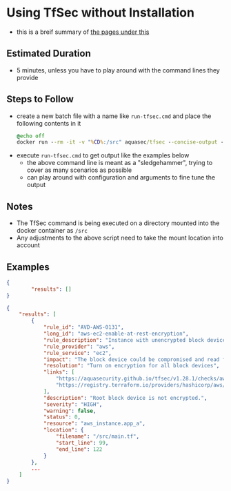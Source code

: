 # Using TfSec without Installation

- this is a breif summary of [the pages under this](https://aquasecurity.github.io/tfsec/)

## Estimated Duration

- 5 minutes, unless you have to play around with the command lines they provide

## Steps to Follow

- create a new batch file with a name like `run-tfsec.cmd` and place the following contents in it
  ```bat
  @echo off
  docker run --rm -it -v "%CD%:/src" aquasec/tfsec --concise-output --force-all-dirs --format json /src
  ```
- execute `run-tfsec.cmd` to get output like the examples below
  - the above command line is meant as a "sledgehammer", trying to cover as many scenarios as possible
  - can play around with configuration and arguments to fine tune the output

## Notes

- The TfSec command is being executed on a directory mounted into the docker container as `/src`
- Any adjustments to the above script need to take the mount location into account

## Examples

```json
{
        "results": []
}
```

```json
{
    "results": [
        {
            "rule_id": "AVD-AWS-0131",
            "long_id": "aws-ec2-enable-at-rest-encryption",
            "rule_description": "Instance with unencrypted block device.",
            "rule_provider": "aws",
            "rule_service": "ec2",
            "impact": "The block device could be compromised and read from",
            "resolution": "Turn on encryption for all block devices",
            "links": [
                "https://aquasecurity.github.io/tfsec/v1.28.1/checks/aws/ec2/enable-at-rest-encryption/",
                "https://registry.terraform.io/providers/hashicorp/aws/latest/docs/resources/instance#ebs-ephemeral-and-root-block-devices"
            ],
            "description": "Root block device is not encrypted.",
            "severity": "HIGH",
            "warning": false,
            "status": 0,
            "resource": "aws_instance.app_a",
            "location": {
                "filename": "/src/main.tf",
                "start_line": 99,
                "end_line": 122
            }
        },
        ...
    ]
}
```